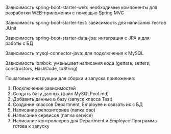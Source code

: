Зависимость spring-boot-starter-web:
необходимые компоненты для разработки WEB-приложения с помощью Spring MVC

Зависимость spring-boot-starter-test:
зависимость для написания тестов JUnit

Зависимость spring-boot-starter-data-jpa:
интеграция с JPA и для работы с БД

Зависимость mysql-connector-java:
для подключения к MySQL

Зависимость lombok:
уменьшает написания кода (getters, setters, constructors, HashCode, toString)


Пошаговые инструкции для сборки и запуска приложения:
1. Подключение зависимостей
2. Создать базу данных (файл MySQLPool.md)
3. Добавить данные в базу (запуск класса Test)
4. Создание классов Department, Employee и связать их с БД
5. Написание репозиториев (папка dao)
6. Написание сервисов (папка service)
7. Написание контроллеров для Department и Employee
Программа готова к запуску

